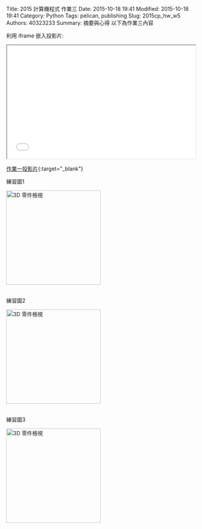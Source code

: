 Title: 2015 計算機程式 作業三
Date: 2015-10-18 19:41
Modified: 2015-10-18 19:41
Category: Python
Tags: pelican, publishing
Slug: 2015cp_hw_w5
Authors: 40323233
Summary: 摘要與心得
以下為作業三內容

利用 iframe 嵌入投影片:

<iframe src="simplest3.html" width="500" height="300"></iframe>

[作業一投影片](simplest3.html){:target="_blank"}
<br>
<p>練習圖1</p>
<img src="https://copy.com/PV1vnPneXA4Y" width="250" alt="3D 零件檢視"></img>
<br>
<br>
<p>練習圖2</p>
<img src="https://copy.com/PMfaAppBobMu6w0N" width="250" alt="3D 零件檢視"></img>
<br>
<br>
<p>練習圖3</p>
<img src="https://copy.com/neTmmFoSLGwWODWz" width="250" alt="3D 零件檢視"></img>
<br>
